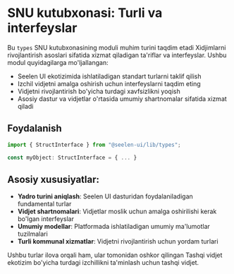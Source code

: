 # **SNU kutubxonasi: Turli va interfeyslar**

Bu `types` SNU kutubxonasining moduli muhim turini taqdim etadi Xidjimlarni
rivojlantirish asoslari sifatida xizmat qiladigan ta'riflar va interfeyslar.
Ushbu modul quyidagilarga mo'ljallangan:

- Seelen UI ekotizimida ishlatiladigan standart turlarni taklif qilish
- Izchil vidjetni amalga oshirish uchun interfeyslarni taqdim eting
- Vidjetni rivojlantirish bo'yicha turdagi xavfsizlikni yoqish
- Asosiy dastur va vidjetlar o'rtasida umumiy shartnomalar sifatida xizmat
  qiladi

## **Foydalanish**

```ts
import { StructInterface } from "@seelen-ui/lib/types";

const myObject: StructInterface = { ... }
```

## **Asosiy xususiyatlar:**

- **Yadro turini aniqlash**: Seelen UI dasturidan foydalaniladigan fundamental
  turlar
- **Vidjet shartnomalari**: Vidjetlar moslik uchun amalga oshirilishi kerak
  bo'lgan interfeyslar
- **Umumiy modellar**: Platformada ishlatiladigan umumiy ma'lumotlar tuzilmalari
- **Turli kommunal xizmatlar**: Vidjetni rivojlantirish uchun yordam turlari

Ushbu turlar ilova orqali ham, ular tomonidan oshkor qilingan Tashqi vidjet
ekotizim bo'yicha turdagi izchillikni ta'minlash uchun tashqi vidjet.

